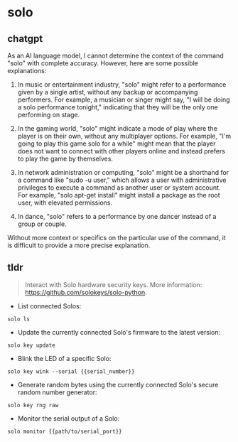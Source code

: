 # solo 
## chatgpt 
As an AI language model, I cannot determine the context of the command "solo" with complete accuracy. However, here are some possible explanations:

1. In music or entertainment industry, "solo" might refer to a performance given by a single artist, without any backup or accompanying performers. For example, a musician or singer might say, "I will be doing a solo performance tonight," indicating that they will be the only one performing on stage.
 
2. In the gaming world, "solo" might indicate a mode of play where the player is on their own, without any multiplayer options. For example, "I'm going to play this game solo for a while" might mean that the player does not want to connect with other players online and instead prefers to play the game by themselves.

3. In network administration or computing, "solo" might be a shorthand for a command like "sudo -u user," which allows a user with administrative privileges to execute a command as another user or system account. For example, "solo apt-get install" might install a package as the root user, with elevated permissions.

4. In dance, "solo" refers to a performance by one dancer instead of a group or couple.

Without more context or specifics on the particular use of the command, it is difficult to provide a more precise explanation. 

## tldr 
 
> Interact with Solo hardware security keys.
> More information: <https://github.com/solokeys/solo-python>.

- List connected Solos:

`solo ls`

- Update the currently connected Solo's firmware to the latest version:

`solo key update`

- Blink the LED of a specific Solo:

`solo key wink --serial {{serial_number}}`

- Generate random bytes using the currently connected Solo's secure random number generator:

`solo key rng raw`

- Monitor the serial output of a Solo:

`solo monitor {{path/to/serial_port}}`
